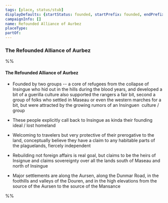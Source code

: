 ```yaml
---
tags: [place, status/stub]
displayDefaults: {startStatus: founded, startPrefix: founded, endPrefix: destroyed, endStatus: destroyed}
campaignInfo: []
name: Refounded Alliance of Aurbez
placeType:
partOf:
---
```


### The Refounded Alliance of Aurbez

%%
#### The Refounded Alliance of Aurbez

- Founded by two groups -- a core of refugees from the collapse of Insingue who hid out in the hills during the blood years, and developed a bit of a guerilla culture also supported the rangers a fair bit, second a group of folks who settled in Maseau or even the western marches for a bit, but were attracted by the growing rumors of an Insinguen  culture / group
    
- These people explicitly call back to Insingue as kinda their founding ideal / lost homeland
    
- Welcoming to travelers but very protective of their prerogative to the land, conceptually believe they have a claim to any habitable parts of the plaguelands, fiercely independent
    
- Rebuilding not foreign affairs is real goal, but claims to be the heirs of Insignue and claims sovereignty over all the lands south of Maseau and north of Insingue
    
- Major settlements are along the Aursen, along the Dunmar Road, in the foothills and valleys of the Douren, and in the high elevations from the source of the Aursen to the source of the Mansance
    

%%